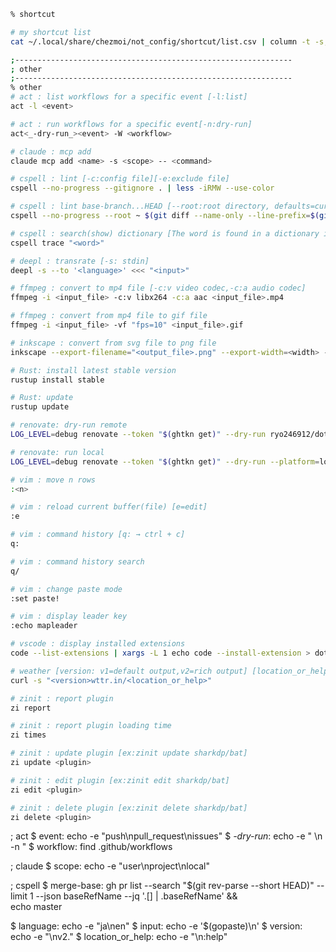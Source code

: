 ```sh
% shortcut

# my shortcut list
cat ~/.local/share/chezmoi/not_config/shortcut/list.csv | column -t -s, | fzf --no-sort
```

```sh
;--------------------------------------------------------------
; other
;--------------------------------------------------------------
% other
# act : list workflows for a specific event [-l:list]
act -l <event>

# act : run workflows for a specific event[-n:dry-run]
act<_-dry-run_><event> -W <workflow>

# claude : mcp add
claude mcp add <name> -s <scope> -- <command>

# cspell : lint [-c:config file][-e:exclude file]
cspell --no-progress --gitignore . | less -iRMW --use-color

# cspell : lint base-branch...HEAD [--root:root directory, defaults=current directory]
cspell --no-progress --root ~ $(git diff --name-only --line-prefix=$(git rev-parse --show-toplevel)/ $(git merge-base origin/<merge-base> HEAD)...HEAD)

# cspell : search(show) dictionary [The word is found in a dictionary if * appears ex:sql *php]
cspell trace "<word>"

# deepl : transrate [-s: stdin]
deepl -s --to '<language>' <<< "<input>"

# ffmpeg : convert to mp4 file [-c:v video codec,-c:a audio codec]
ffmpeg -i <input_file> -c:v libx264 -c:a aac <input_file>.mp4

# ffmpeg : convert from mp4 file to gif file
ffmpeg -i <input_file> -vf "fps=10" <input_file>.gif

# inkscape : convert from svg file to png file
inkscape --export-filename="<output_file>.png" --export-width=<width> --export-height=<width> <input_file>

# Rust: install latest stable version
rustup install stable

# Rust: update
rustup update

# renovate: dry-run remote
LOG_LEVEL=debug renovate --token "$(ghtkn get)" --dry-run ryo246912/dotfiles

# renovate: run local
LOG_LEVEL=debug renovate --token "$(ghtkn get)" --dry-run --platform=local

# vim : move n rows
:<n>

# vim : reload current buffer(file) [e=edit]
:e

# vim : command history [q: → ctrl + c]
q:

# vim : command history search
q/

# vim : change paste mode
:set paste!

# vim : display leader key
:echo mapleader

# vscode : display installed extensions
code --list-extensions | xargs -L 1 echo code --install-extension > dot_config/vscode/executable_extensions.sh

# weather [version: v1=default output,v2=rich output] [location_or_help: ex)Tokyo]
curl -s "<version>wttr.in/<location_or_help>"

# zinit : report plugin
zi report

# zinit : report plugin loading time
zi times

# zinit : update plugin [ex:zinit update sharkdp/bat]
zi update <plugin>

# zinit : edit plugin [ex:zinit edit sharkdp/bat]
zi edit <plugin>

# zinit : delete plugin [ex:zinit delete sharkdp/bat]
zi delete <plugin>
```
; act
$ event: echo -e "push\npull_request\nissues"
$ _-dry-run_: echo -e " \n -n "
$ workflow: find .github/workflows

; claude
$ scope: echo -e "user\nproject\nlocal"

; cspell
$ merge-base: gh pr list --search "$(git rev-parse --short HEAD)" --limit 1 --json baseRefName --jq '.[] | .baseRefName' && \
  echo master

$ language: echo -e "ja\nen"
$ input: echo -e '$(gopaste)\n'
$ version: echo -e "\nv2."
$ location_or_help: echo -e "\n:help"
